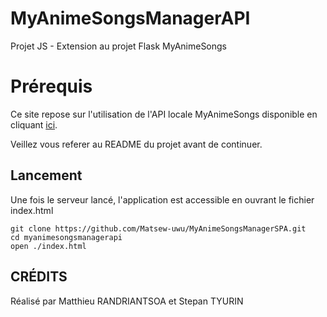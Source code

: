 # MyAnimeSongsManagerAPI

Projet JS - Extension au projet Flask MyAnimeSongs

# Prérequis

Ce site repose sur l'utilisation de l'API locale MyAnimeSongs disponible en cliquant [ici](https://github.com/Matsew-uwu/MyAnimeSongs "My Anime Songs").

Veillez vous referer au README du projet avant de continuer.

## Lancement

Une fois le serveur lancé, l'application est accessible en ouvrant le fichier index.html

```
git clone https://github.com/Matsew-uwu/MyAnimeSongsManagerSPA.git
cd myanimesongsmanagerapi
open ./index.html
```

## CRÉDITS

Réalisé par Matthieu RANDRIANTSOA et Stepan TYURIN
